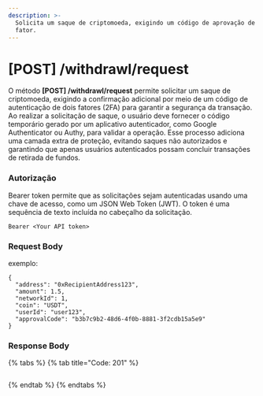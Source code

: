 ```yaml
---
description: >-
  Solicita um saque de criptomoeda, exigindo um código de aprovação de duplo
  fator.
---
```


# \[POST] /withdrawl/request

O método **\[POST] /withdrawl/request** permite solicitar um saque de criptomoeda, exigindo a confirmação adicional por meio de um código de autenticação de dois fatores (2FA) para garantir a segurança da transação. Ao realizar a solicitação de saque, o usuário deve fornecer o código temporário gerado por um aplicativo autenticador, como Google Authenticator ou Authy, para validar a operação. Esse processo adiciona uma camada extra de proteção, evitando saques não autorizados e garantindo que apenas usuários autenticados possam concluir transações de retirada de fundos.

### Autorização

Bearer token permite que as solicitações sejam autenticadas usando uma chave de acesso, como um JSON Web Token (JWT). O token é uma sequência de texto incluída no cabeçalho da solicitação.

```
Bearer <Your API token>
```

### Request Body

exemplo:

```
{
  "address": "0xRecipientAddress123",
  "amount": 1.5,
  "networkId": 1,
  "coin": "USDT",
  "userId": "user123",
  "approvalCode": "b3b7c9b2-48d6-4f0b-8881-3f2cdb15a5e9"
}
```

### Response Body

{% tabs %}
{% tab title="Code: 201" %}
```
```
{% endtab %}
{% endtabs %}
